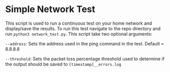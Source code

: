 # Simple Network Test
This script is used to run a continuous test on your home network and display/save the results. To run this test navigate to the repo directory and run `python3 network_test.py`. This script take two optional arguments:

`--address`: Sets the address used in the ping command in the test. Default = 8.8.8.8

`--threshold`: Sets the packet loss percentage threshold used to determine if the output should be saved to `[timestamp]__errors.log`

